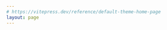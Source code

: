 ```yaml
---
# https://vitepress.dev/reference/default-theme-home-page
layout: page
---
```



<script setup>
import Home from '../.vitepress/components/Home.vue'

const options = {
   name: 'shion',
   text: 'Time tracker',
   tagline: 'Intuitive, meticulous, and diverse. Capturing moments in life🍂',
   actions: [
      {
         theme: "brand",
         text: "Download",
         link: "/download",
      },
      {
         theme: "alt",
         text: "Quick start",
         link: "/guide/introduction",
      },
   ]
}
</script>

<Home v-bind="options" />